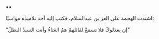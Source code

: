 ••

اشتدت الهجمة على العز بن عبدالسلام، فكتب إليه أحد تلاميذه مواسيًا:

"إن يعذلوكَ فلا تسمعْ لقائلهمْ
همُ الغثاءُ وأنت السيدُ البطلُ"
